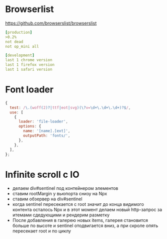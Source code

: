 # Browserlist

https://github.com/browserslist/browserslist

```yaml
[production]
>0.2%
not dead
not op_mini all

[development]
last 1 chrome version
last 1 firefox version
last 1 safari version
```

# Font loader

```js
{
  test: /\.(woff(2)?|ttf|eot|svg)(\?v=\d+\.\d+\.\d+)?$/,
  use: [
    {
      loader: 'file-loader',
      options: {
        name: '[name].[ext]',
        outputPath: 'fonts/',
      },
    },
  ],
};
```

# Infinite scroll с IO

- делаем div#sentinel под контейнером элементов
- ставим rootMargin у вьюпорта снизу на Npx
- ставим обзервер на div#sentinel
- когда sentinel пересекается с root значит до конца видимого контента осталось
  Npx и в этот момент делаем новый http-запрос за итемами сдедующими и рендерим
  разметку
- После добавления в галерею новых items, галерея становится больше по высоте и
  sentinel отодвигается вниз, а при скроле опять пересекает root и по циклу
